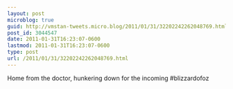 ```yaml
---
layout: post
microblog: true
guid: http://vmstan-tweets.micro.blog/2011/01/31/32202242262048769.html
post_id: 3044547
date: 2011-01-31T16:23:07-0600
lastmod: 2011-01-31T16:23:07-0600
type: post
url: /2011/01/31/32202242262048769.html
---
```

Home from the doctor, hunkering down for the incoming #blizzardofoz
